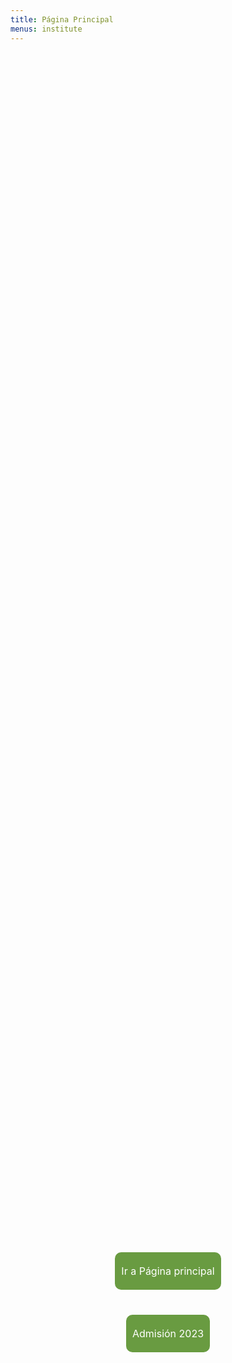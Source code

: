 ```yaml
---
title: Página Principal
menus: institute
---
```

<style>
  .button-container {
    display: flex;
    flex-direction: column;
    align-items: center;
    justify-content: center;
    height: 100%;
  }
  .button {
    margin: 20px;
    padding: 20px 10px;
    background-color: #699B41;
    color: white;
    text-align: center;
    text-decoration: none;
    border-radius: 10px;
    font-size: 16px;
  }
</style>

<div class="container d-flex justify-content-center align-items-center" style="background-image: url('https://i1.wp.com/www.parametronacional.com/wp-content/uploads/2023/06/Instituto-T%C3%A9cnico-Agroforestal.jpg?resize=955%2C593&ssl=1'); background-size: cover; background-position: center; height: 100vh;">
  <div class="text-center">
    <div class="button-container">
      <a class="button" href="http://www.itesmarena.edu.do">Ir a Página principal</a>
      <a class="button" href="https://www.itesmarena.edu.do/admision2023/)">Admisión 2023</a>
    </div>
  </div>
</div>

